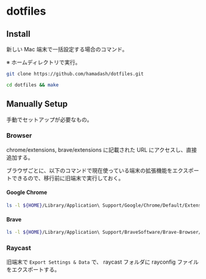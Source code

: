 # dotfiles

## Install

新しい Mac 端末で一括設定する場合のコマンド。

※ ホームディレクトリで実行。

```sh
git clone https://github.com/hamadash/dotfiles.git
```

```sh
cd dotfiles && make
```

## Manually Setup

手動でセットアップが必要なもの。

### Browser

chrome/extensions, brave/extensions に記載された URL にアクセスし、直接追加する。

ブラウザごとに、以下のコマンドで現在使っている端末の拡張機能をエクスポートできるので、移行前に旧端末で実行しておく。

#### Google Chrome

```sh
ls -l ${HOME}/Library/Application\ Support/Google/Chrome/Default/Extensions | awk '{print $9}' | sed 's/^/https:\/\/chrome.google.com\/webstore\/detail\//g' | sed -e '1,2d' > ~/dotfiles/chrome/extensions
```

#### Brave

```sh
ls -l ${HOME}/Library/Application\ Support/BraveSoftware/Brave-Browser/Default/Extensions | awk '{print $9}' | sed 's/^/https:\/\/chrome.google.com\/webstore\/detail\//g' | sed -e '1,2d' > ~/dotfiles/brave/extensions
```

### Raycast

旧端末で `Export Settings & Data` で、 raycast フォルダに rayconfig ファイルをエクスポートする。
